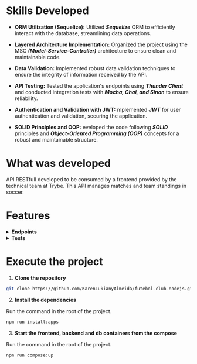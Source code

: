 
# Skills Developed

- __ORM Utilization (Sequelize):__ Utilized ***Sequelize*** ORM to efficiently interact with the database, streamlining data operations.
  
- __Layered Architecture Implementation:__ Organized the project using the MSC ___(Model-Service-Controller)___ architecture to ensure clean and maintainable code.
  
- __Data Validation:__ Implemented robust data validation techniques to ensure the integrity of information received by the API.
  
- __API Testing:__ Tested the application's endpoints using ___Thunder Client___ and conducted integration tests with ___Mocha, Chai, and Sinon___ to ensure reliability.

- __Authentication and Validation with JWT:__ mplemented ___JWT___ for user authentication and validation, securing the application.
 
- __SOLID Principles and OOP:__ eveloped the code following ___SOLID___ principles and ___Object-Oriented Programming (OOP)___ concepts for a robust and maintainable structure.

# What was developed

API RESTfull developed to be consumed by a frontend provided by the technical team at Trybe. This API manages matches and team standings in soccer.

# Features

<details>
  <summary><strong>Endpoints</strong></summary><br />

  > 1. Returns all registered teams: 
  >
  > ```bash
  > GET /teams
  > ```
  >   
  > 2. Returns only the team with the `id` from the URL:
  >
  > ```bash
  > GET /teams/:id
  > ```
  >   
  > 3. Returns all sales:
  >
  > ```bash
  > POST /login
  > ```
  >
  >> The request body should follow the format below:
  >>
  >>```json
  >> {
  >> "email": "string",
  >> "password": "string"
  >> }
  >> ```
  > 
  > 4. Returns only the sale with the `id` from the URL:
  >
  > ```bash
  > GET /sales/:id
  > ```
  >   
  > 5. Registers a new product:
  >
  > ```bash
  > POST /products
  > ```
  >
  >> The request body should follow the format below:
  >>
  >>```json
  >> { "name": "ProdutoX" }
  >> ```
  >   
  > 6. Registers a new sale:
  >
  > ```bash
  > POST /sales
  > ```
  >
  >> The request body should follow the format below:
  >>
  >>```json
  >>[
  >>  {
  >>    "productId": 1,
  >>    "quantity": 1
  >>  },
  >>  {
  >>    "productId": 2,
  >>    "quantity": 5
  >>  }
  >> ]
  >> ```
  >  
  > 7. Updates a product:
  >
  > ```bash
  > PUT /products/:id
  > ```
  >
  >> The request body should follow the format below:
  >>
  >>```json
  >> {
  >>  "name": "Martelo do Batman"
  >> }
  >> ```
  >
  > 8. Deletes a product by `id`:
  >
  > ```bash
  > DELETE /products/:id
  > ```
  >   
  > 9. Deletes a sale by `id`:
  >
  > ```bash
  > DELETE /sales/:id
  > ```
  >   
  > 10. Updates the quantity of a product:
  >
  > ```bash
  > /sales/:saleId/products/:productId/quantity
  > ```
  >
  >> The request body should follow the format below:
  >>
  >>```json
  >> {
  >>  "quantity": 20
  >> }
  >> ```
  >
  > 11. Returns all products that contain the declared name in the query:
  >
  > ```bash
  > GET /products/search
  > ```
  >
  >> The query params of the request should follow the format below:
  >>
  >>```bash
  >>  http://localhost:PORT/products/search?q=Martelo
  >> ```
  >
</details>

<details>
  <summary><strong>Tests</strong></summary><br />

  > To run all tests, use the following command in the terminal:
  > 
  > ```bash
  > npm run test
  > ```
  >     

</details>


# Execute the project

1. __Clone the repository__

```bash
git clone https://github.com/KarenLukianyAlmeida/futebol-club-nodejs.git
```

2. __Install the dependencies__

Run the command in the root of the project.

```bash
npm run install:apps
```

3. __Start the frontend, backend and db containers from the compose__

Run the command in the root of the project.

```bash
npm run compose:up
```
